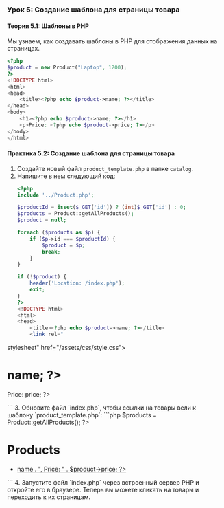 ### Урок 5: Создание шаблона для страницы товара

#### Теория 5.1: Шаблоны в PHP

Мы узнаем, как создавать шаблоны в PHP для отображения данных на страницах.

```php
<?php
$product = new Product("Laptop", 1200);
?>
<!DOCTYPE html>
<html>
<head>
    <title><?php echo $product->name; ?></title>
</head>
<body>
    <h1><?php echo $product->name; ?></h1>
    <p>Price: <?php echo $product->price; ?></p>
</body>
</html>
```

#### Практика 5.2: Создание шаблона для страницы товара

1. Создайте новый файл `product_template.php` в папке `catalog`.
2. Напишите в нем следующий код:
   ```php
   <?php
   include '../Product.php';

   $productId = isset($_GET['id']) ? (int)$_GET['id'] : 0;
   $products = Product::getAllProducts();
   $product = null;

   foreach ($products as $p) {
       if ($p->id === $productId) {
           $product = $p;
           break;
       }
   }

   if (!$product) {
       header('Location: /index.php');
       exit;
   }
   ?>
   <!DOCTYPE html>
   <html>
   <head>
       <title><?php echo $product->name; ?></title>
       <link rel="

stylesheet" href="/assets/css/style.css">
   </head>
   <body>
       <h1><?php echo $product->name; ?></h1>
       <p>Price: <?php echo $product->price; ?></p>
   </body>
   </html>
   ```
3. Обновите файл `index.php`, чтобы ссылки на товары вели к шаблону `product_template.php`:
   ```php
   <?php
   include 'Product.php';

   $products = Product::getAllProducts();
   ?>
   <!DOCTYPE html>
   <html>
   <head>
       <title>Products</title>
   </head>
   <body>
       <h1>Products</h1>
       <ul>
           <?php foreach ($products as $product): ?>
               <li>
                   <a href="catalog/product_template.php?id=<?php echo $product->id; ?>">
                       <?php echo "Product: " . $product->name . ", Price: " . $product->price; ?>
                   </a>
               </li>
           <?php endforeach; ?>
       </ul>
   </body>
   </html>
   ```
4. Запустите файл `index.php` через встроенный сервер PHP и откройте его в браузере. Теперь вы можете кликать на товары и переходить к их страницам.